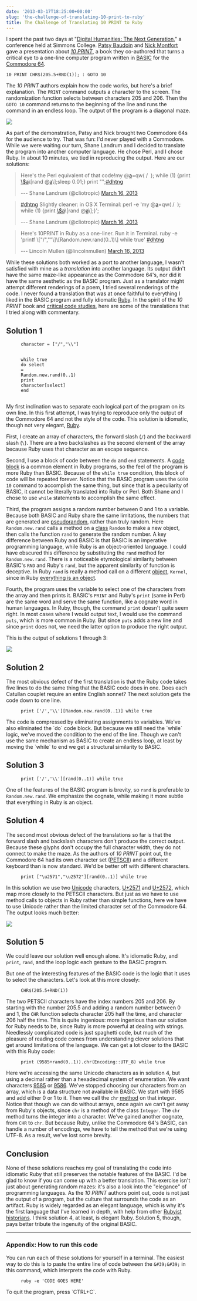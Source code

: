 ```yaml
---
date: '2013-03-17T18:25:00+00:00'
slug: 'the-challenge-of-translating-10-print-to-ruby'
title: The Challenge of Translating 10 PRINT to Ruby
---
```


I spent the past two days at "[Digital Humanities: The Next Generation](http://web.simmons.edu/~fairb/dhsymposium/program.html)," a conference held at Simmons College. [Patsy Baudoin](https://twitter.com/pbmit) and [Nick Montfort](http://nickm.com/) gave a presentation about *[10 PRINT](http://10print.org/)*, a book they co-authored that turns a critical eye to a one-line computer program written in [BASIC](http://en.wikipedia.org/wiki/BASIC) for the [Commodore 64](http://en.wikipedia.org/wiki/Commodore_64).

```
10 PRINT CHR$(205.5+RND(1)); : GOTO 10
```

The *10 PRINT* authors explain how the code works, but here's a brief explanation. The `PRINT` command outputs a character to the screen. The randomization function selects between characters 205 and 206. Then the `GOTO 10` command returns to the beginning of the line and runs the command in an endless loop. The output of the program is a diagonal maze.

<img class="center" src="//files.lincolnmullen.com/downloads/post/2013-03-16.10PRINT-1.png" />

As part of the demonstration, Patsy and Nick brought two Commodore 64s for the audience to try. That was fun: I'd never played with a Commodore. While we were waiting our turn, Shane Landrum and I decided to translate the program into another computer language. He chose Perl, and I chose Ruby. In about 10 minutes, we tied in reproducing the output. Here are our solutions:

<blockquote class="twitter-tweet">
<p>
Here's the Perl equivalent of that code!my @<a href="https://twitter.com/a">a</a>=qw( /  ); while (1) {print <a href="https://twitter.com/search/$a">\$a</a>\[rand @<a href="https://twitter.com/a">a</a>\];sleep 0.01;} print "";<a href="https://twitter.com/search/%23dhtng">#dhtng</a>
</p>
<p>
--- Shane Landrum (@cliotropic) <a href="https://twitter.com/cliotropic/status/312987216248991745">March 16, 2013</a>
</p>
</blockquote>
<blockquote class="twitter-tweet">
<p>
<a href="https://twitter.com/search/%23dhtng">#dhtng</a> Slightly cleaner: in OS X Terminal: perl -e 'my @<a href="https://twitter.com/a">a</a>=qw( /  ); while (1) {print <a href="https://twitter.com/search/$a">\$a</a>\[rand @<a href="https://twitter.com/a">a</a>\];}';
</p>
<p>
--- Shane Landrum (@cliotropic) <a href="https://twitter.com/cliotropic/status/312987627991224322">March 16, 2013</a>
</p>
</blockquote>
<blockquote class="twitter-tweet">
<p>
Here's 10PRINT in Ruby as a one-liner. Run it in Terminal. ruby -e 'printf \["/",""\]\[Random.new.rand(0..1)\] while true' <a href="https://twitter.com/search/%23dhtng">#dhtng</a>
</p>
<p>
--- Lincoln Mullen (@lincolnmullen) <a href="https://twitter.com/lincolnmullen/status/312992092882354176">March 16, 2013</a>
</p>
</blockquote>

While these solutions both worked as a port to another language, I wasn't satisfied with mine as a *translation* into another language. Its output didn't have the same maze-like appearance as the Commodore 64's, nor did it have the same aesthetic as the BASIC program. Just as a translator might attempt different renderings of a poem, I tried several renderings of the code. I never found a translation that was at once faithful to everything I liked in the BASIC program and fully idiomatic [Ruby](http://www.ruby-lang.org/en/). In the spirit of the *10 PRINT* book and [critical code studies](http://criticalcodestudies.com/wordpress/), here are some of the translations that I tried along with commentary.

## Solution 1 

<figure class="highlight">
<pre><code class="language-ruby" data-lang="ruby"><span class="n">character</span> <span class="o">=</span> <span class="p">[</span><span class="s2">"/"</span><span class="p">,</span><span class="s2">"</span><span class="se">\\</span><span class="s2">"</span><span class="p">]</span>

<span class="k">while</span> <span class="kp">true</span> <span class="k">do</span>
  <span class="nb">select</span> <span class="o">=</span> <span class="no">Random</span><span class="p">.</span><span class="nf">new</span><span class="p">.</span><span class="nf">rand</span><span class="p">(</span><span class="mi">0</span><span class="p">.</span><span class="nf">.</span><span class="mi">1</span><span class="p">)</span>
  <span class="nb">print</span> <span class="n">character</span><span class="p">[</span><span class="nb">select</span><span class="p">]</span>
<span class="k">end</span></code></pre>
</figure>

My first inclination was to separate each logical part of the program on its own line. In this first attempt, I was trying to reproduce only the output of the Commodore 64 and not the style of the code. This solution is idiomatic, though not very elegant, [Ruby](http://www.ruby-lang.org/en/).

First, I create an array of characters, the forward slash (`/`) and the backward slash (`\`). There are a two backslashes as the second element of the array because Ruby uses that character as an escape sequence.

Second, I use a block of code between the `do` and `end` statements. A [code block](http://www.ruby-doc.org/docs/ProgrammingRuby/html/tut_containers.html) is a common element in Ruby programs, so the feel of the program is more Ruby than BASIC. Because of the `while true` condition, this block of code will be repeated forever. Notice that the BASIC program uses the `GOTO 10` command to accomplish the same thing, but since that is a peculiarity of BASIC, it cannot be literally translated into Ruby or Perl. Both Shane and I chose to use `while` statements to accomplish the same effect.

Third, the program assigns a random number between 0 and 1 to a variable. Because both BASIC and Ruby share the same limitations, the numbers that are generated are [pseudorandom](http://en.wikipedia.org/wiki/Pseudorandomness), rather than truly random. Here `Random.new.rand` calls a method on a [class](http://ruby-doc.org/core-2.0/Random.html) `Random` to make a new object, then calls the function `rand` to generate the random number. A key difference between Ruby and BASIC is that BASIC is an imperative programming language, while Ruby is an object-oriented language. I could have obscured this difference by substituting the `rand` method for `Random.new.rand`. There is a noticeable etymological similarity between BASIC's `RND` and Ruby's `rand`, but the apparent similarity of function is deceptive. In Ruby `rand` is really a method call on a different [object](http://ruby-doc.org/core-2.0/Kernel.html#method-i-rand), `Kernel`, since in Ruby [everything is an object](http://www.ruby-lang.org/en/about/).

Fourth, the program uses the variable to select one of the characters from the array and then prints it. BASIC's `PRINT` and Ruby's `print` (same in Perl) are the same word and serve the same function, like a cognate word in human languages. In Ruby, though, the command `print` doesn't quite seem right. In most cases where I would output text, I would use the command `puts`, which is more common in Ruby. But since `puts` adds a new line and since `print` does not, we need the latter option to produce the right output.

This is the output of solutions 1 through 3:

<img class="center" src="//files.lincolnmullen.com/downloads/post/2013-03-16.10PRINT-2.png" />

## Solution 2

The most obvious defect of the first translation is that the Ruby code takes five lines to do the same thing that the BASIC code does in one. Does each Catullan couplet require an entire English sonnet? The next solution gets the code down to one line.

<figure class="highlight">
<pre><code class="language-ruby" data-lang="ruby"><span class="nb">print</span> <span class="p">[</span><span class="s1">&#39;/&#39;</span><span class="p">,</span><span class="s1">&#39;\\&#39;</span><span class="p">][</span><span class="no">Random</span><span class="p">.</span><span class="nf">new</span><span class="p">.</span><span class="nf">rand</span><span class="p">(</span><span class="mi">0</span><span class="p">.</span><span class="nf">.</span><span class="mi">1</span><span class="p">)]</span> <span class="k">while</span> <span class="kp">true</span></code></pre>
</figure>
The code is compressed by eliminating assignments to variables. We've also eliminated the `do` code block. But because we still need the `while` logic, we've moved the condition to the end of the line. Though we can't use the same mechanism as BASIC to create an endless loop, at least by moving the `while` to end we get a structural similarity to BASIC.

## Solution 3 

<figure class="highlight">
<pre><code class="language-ruby" data-lang="ruby"><span class="nb">print</span> <span class="p">[</span><span class="s1">&#39;/&#39;</span><span class="p">,</span><span class="s1">&#39;\\&#39;</span><span class="p">][</span><span class="nb">rand</span><span class="p">(</span><span class="mi">0</span><span class="p">.</span><span class="nf">.</span><span class="mi">1</span><span class="p">)]</span> <span class="k">while</span> <span class="kp">true</span></code></pre>
</figure>

One of the features of the BASIC program is brevity, so `rand` is preferable to `Random.new.rand`. We emphasize the cognate, while making it more subtle that everything in Ruby is an object.

## Solution 4

The second most obvious defect of the translations so far is that the forward slash and backslash characters don't produce the correct output. Because these glyphs don't occupy the full character width, they do not connect to make the maze. As the authors of *10 PRINT* point out, the Commodore 64 had its own character set ([PETSCII](http://en.wikipedia.org/wiki/PETSCII)) and a different keyboard than is now standard. We'd be better off with different characters.

<figure class="highlight">
<pre><code class="language-ruby" data-lang="ruby"><span class="nb">print</span> <span class="p">[</span><span class="s2">"</span><span class="se">\u</span><span class="s2">2571"</span><span class="p">,</span><span class="s2">"</span><span class="se">\u</span><span class="s2">2572"</span><span class="p">][</span><span class="nb">rand</span><span class="p">(</span><span class="mi">0</span><span class="p">.</span><span class="nf">.</span><span class="mi">1</span><span class="p">)]</span> <span class="k">while</span> <span class="kp">true</span></code></pre>
</figure>

In this solution we use two [Unicode](http://www.unicode.org/) characters, [U+2571](http://www.fileformat.info/info/unicode/char/2571/index.htm) and [U+2572](http://www.fileformat.info/info/unicode/char/2572/index.htm), which map more closely to the PETSCII characters. But just as we have to use method calls to objects in Ruby rather than simple functions, here we have to use Unicode rather than the limited character set of the Commodore 64. The output looks much better:

<img class="center" src="//files.lincolnmullen.com/downloads/post/2013-03-16.10PRINT-3.png" />

## Solution 5

We could leave our solution well enough alone. It's idiomatic Ruby, and `print`, `rand`, and the loop logic each gesture to the BASIC program.

But one of the interesting features of the BASIC code is the logic that it uses to select the characters. Let's look at this more closely:

<figure class="highlight">
<pre><code class="language-bash" data-lang="bash">CHR<span class="k">$(</span>205.5+RND<span class="o">(</span>1<span class="k">)</span><span class="o">)</span></code></pre>
</figure>

The two PETSCII characters have the index numbers 205 and 206. By starting with the number 205.5 and adding a random number between 0 and 1, the `CHR` function selects character 205 half the time, and character 206 half the time. This is quite ingenious: more ingenious than our solution for Ruby needs to be, since Ruby is more powerful at dealing with strings. Needlessly complicated code is just spaghetti code, but much of the pleasure of reading code comes from understanding clever solutions that get around limitations of the language. We can get a lot closer to the BASIC with this Ruby code:

<figure class="highlight">
<pre><code class="language-ruby" data-lang="ruby"><span class="nb">print</span> <span class="p">(</span><span class="mi">9585</span><span class="o">+</span><span class="nb">rand</span><span class="p">(</span><span class="mi">0</span><span class="p">.</span><span class="nf">.</span><span class="mi">1</span><span class="p">)).</span><span class="nf">chr</span><span class="p">(</span><span class="no">Encoding</span><span class="o">::</span><span class="no">UTF_8</span><span class="p">)</span> <span class="k">while</span> <span class="kp">true</span></code></pre>
</figure>

Here we're accessing the same Unicode characters as in solution 4, but using a decimal rather than a hexadecimal system of enumeration. We want characters [9585](http://www.fileformat.info/info/unicode/char/2571/index.htm) or [9586](http://www.fileformat.info/info/unicode/char/2572/index.htm). We've stopped choosing our characters from an array, which is a data structure not available in BASIC. We start with 9585 and add either 0 or 1 to it. Then we call the `chr` [method](http://ruby-doc.org/core-2.0/Integer.html#method-i-chr) on that integer. Notice that though we can do without arrays, once again we can't get away from Ruby's objects, since `chr` is a method of the class `Integer`. The `chr` method turns the integer into a character. We've gained another cognate, from `CHR` to `chr`. But because Ruby, unlike the Commodore 64's BASIC, can handle a number of encodings, we have to tell the method that we're using UTF-8. As a result, we've lost some brevity.

## Conclusion

None of these solutions reaches my goal of translating the code into idiomatic Ruby that still preserves the notable features of the BASIC. I'd be glad to know if you can come up with a better translation. This exercise isn't just about generating random mazes: it's also a look into the "elegance" of programming languages. As the *10 PRINT* authors point out, code is not just the output of a program, but the culture that surrounds the code as an artifact. Ruby is widely regarded as an elegant language, which is why it's the first language that I've learned in depth, with help from other [Rubyist historians](http://hepplerj.github.com/rubyist-historian/). I think solution 4, at least, is elegant Ruby. Solution 5, though, pays better tribute the ingenuity of the original BASIC.

------------------------------------------------------------------------

### Appendix: How to run this code

You can run each of these solutions for yourself in a terminal. The easiest way to do this is to paste the entire line of code between the `&#39;&#39;` in this command, which interprets the code with Ruby.
<figure class="highlight">
<pre><code class="language-bash" data-lang="bash">ruby -e <span class="s1">&#39;CODE GOES HERE&#39;</span></code></pre>
</figure>
To quit the program, press `CTRL+C`.
